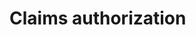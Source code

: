 ﻿---
Author: stanac
CreatedDate: 2017-04-15
Title: Claims authorization
RenderTitle: false
IsHtml: false
Id: claims-authorization
ParentPageId: authorization
---

# Claims authorization